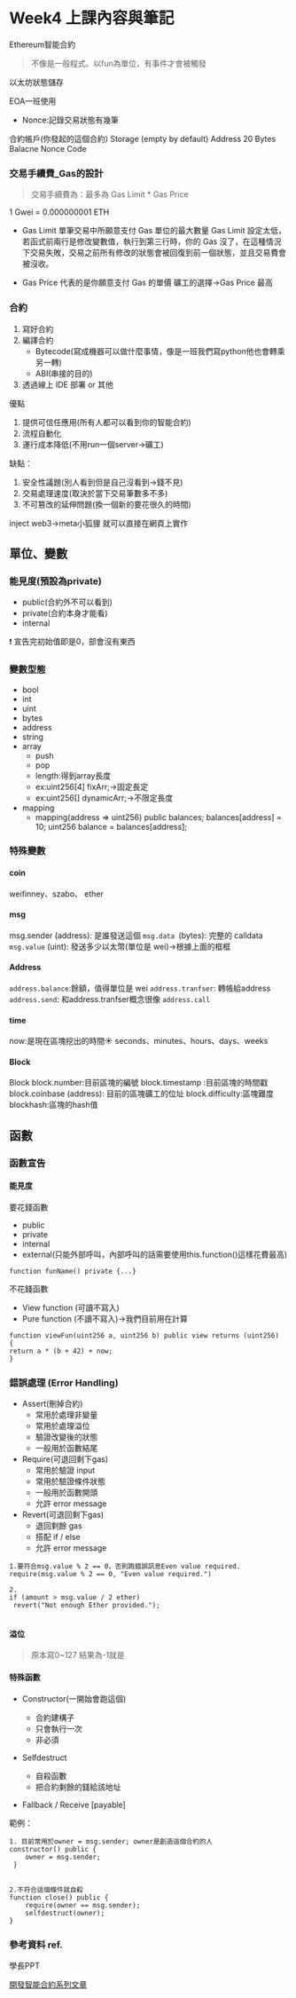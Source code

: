 # Week4 上課內容與筆記


Ethereum智能合約
> 不像是一般程式。以fun為單位，有事件才會被觸發

以太坊狀態儲存

EOA一班使用
- Nonce:記錄交易狀態有幾筆

合約帳戶(你發起的這個合約)
Storage (empty by default)
Address 20 Bytes
Balacne
Nonce
Code


### 交易手續費_Gas的設計
>交易手續費為：最多為 Gas Limit * Gas Price


1 Gwei = 0.000000001 ETH

- Gas Limit
單筆交易中所願意⽀付 Gas 單位的最⼤數量
Gas Limit 設定太低，若函式前兩行是修改變數值，執行到第三行時，你的 Gas 沒了，在這種情況下交易失敗，交易之前所有修改的狀態會被回復到前一個狀態，並且交易費會被沒收。

- Gas Price 
代表的是你願意支付 Gas 的單價
礦⼯的選擇->Gas Price 最高






### 合約
1. 寫好合約
2. 編譯合約
    - Bytecode(寫成機器可以做什麼事情，像是一班我們寫python他也會轉乘另一轉)
    - ABI(串接的目的)
4. 透過線上 IDE 部署 or 其他

優點
1. 提供可信任應⽤(所有人都可以看到你的智能合約)
2. 流程⾃動化
3. 運⾏成本降低(不用run一個server->礦工)

缺點：
1. 安全性議題(別人看到但是自己沒看到->錢不見)
2. 交易處理速度(取決於當下交易筆數多不多)
3. 不可篡改的延伸問題(換一個新的要花很久的時間)



inject web3->meta小狐狸 就可以直接在網頁上實作

## 單位、變數
### 能見度(預設為private)
- public(合約外不可以看到)
- private(合約本身才能看)
- internal

:exclamation: 宣告完初始值即是0，部會沒有東西

### 變數型態
- bool
- int
- uint 
- bytes 
- address 
- string
- array 
    - push
    - pop 
    - length:得到array長度
    - ex:uint256[4] fixArr;->固定長定
    - ex:uint256[] dynamicArr;->不限定長度
- mapping
    - mapping(address => uint256) public balances;
balances[address] = 10;
uint256 balance = balances[address];




### 特殊變數

#### coin
weifinney、szabo、 ether

#### msg

msg.sender (address): 是誰發送這個
`msg.data `(bytes): 完整的 calldata
`msg.value` (uint): 發送多少以太幣(單位是 wei)->根據上面的框框

#### Address
`address.balance`:餘額，值得單位是 wei
`address.tranfser`: 轉帳給address
`address.send`: 和address.tranfser概念很像
`address.call`

#### time
now:是現在區塊挖出的時間:sunny: 
seconds、minutes、hours、days、weeks

#### Block
Block
block.number:目前區塊的編號
block.timestamp :目前區塊的時間戳
block.coinbase (address): 目前的區塊礦工的位址
block.difficulty:區塊難度
blockhash:區塊的hash值

## 函數
### 函數宣告
#### 能見度
要花錢函數
- public 
- private 
- internal 
- external(只能外部呼叫，內部呼叫的話需要使用this.function()這樣花費最高)
```
function funName() private {...}
```
不花錢函數


- View function (可讀不寫入)
- Pure function (不讀不寫入)->我們目前用在計算
```
function viewFun(uint256 a, uint256 b) public view returns (uint256) 
{
return a * (b + 42) + now;
}
```
### 錯誤處理 (Error Handling)
- Assert(刪掉合約)
    - 常用於處理非變量 
    - 常用於處理溢位 
    - 驗證改變後的狀態
    - 一般用於函數結尾
- Require(可退回剩下gas)
    - 常用於驗證 input 
    - 常用於驗證條件狀態 
    - 一般用於函數開頭 
    - 允許 error message
- Revert(可退回剩下gas)
    - 退回剩餘 gas
    - 搭配 if / else
    - 允許 error message

```
1.要符合msg.value % 2 == 0，否則跑錯誤訊息Even value required.
require(msg.value % 2 == 0, "Even value required.")

2.
if (amount > msg.value / 2 ether)
 revert("Not enough Ether provided.");
 

```

#### 溢位
>原本寫0~127 結果為-1就是

#### 特殊函數
- Constructor(一開始會跑這個)
    - 合約建構子
    - 只會執行一次
    - 非必須


- Selfdestruct
    - 自殺函數
    - 把合約剩餘的錢給該地址

- Fallback / Receive [payable]

範例：
```
1. 目前常用於owner = msg.sender; owner是創造這個合約的人
constructor() public {
    owner = msg.sender;
 }
 

2.不符合這個條件就自殺
function close() public {
    require(owner == msg.sender);
    selfdestruct(owner);
}
```

### 參考資料 ref.
學長PPT

[開發智能合約系列文章](https://ithelp.ithome.com.tw/articles/10204818)